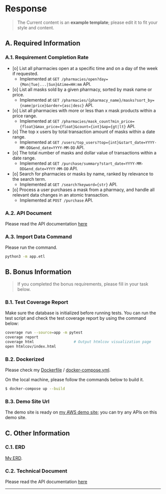 # Response
> The Current content is an **example template**; please edit it to fit your style and content.
## A. Required Information
### A.1. Requirement Completion Rate
- [o] List all pharmacies open at a specific time and on a day of the week if requested.
  - Implemented at `GET /pharmacies/open?day={Mon|Tue|...|Sun}&time=HH:mm` API.
- [o] List all masks sold by a given pharmacy, sorted by mask name or price.
  - Implemented at `GET /pharmacies/{pharmacy_name}/masks?sort_by={name|price}&order={asc|desc}` API.
- [o] List all pharmacies with more or less than x mask products within a price range.
  - Implemented at `GET /pharmacies/mask_count?min_price={float}&max_price={float}&count={int}&op={gt|lt}` API.
- [o] The top x users by total transaction amount of masks within a date range.
  - Implemented at `GET /users/top_users?top={int}&start_date=YYYY-MM-DD&end_date=YYYY-MM-DD` API.
- [o] The total number of masks and dollar value of transactions within a date range.
  - Implemented at `GET /purchase/summary?start_date=YYYY-MM-DD&end_date=YYYY-MM-DD` API.
- [o] Search for pharmacies or masks by name, ranked by relevance to the search term.
  - Implemented at `GET /search?keyword={str}` API.
- [o] Process a user purchases a mask from a pharmacy, and handle all relevant data changes in an atomic transaction.
  - Implemented at `POST /purchase` API.
### A.2. API Document
Please read the API documentation [here](api-document.md)

### A.3. Import Data Command
Please run the command.

```bash
python3 -m app.etl
```

## B. Bonus Information

>  If you completed the bonus requirements, please fill in your task below.
### B.1. Test Coverage Report
Make sure the database is initialized before running tests.
You can run the test script and check the test coverage report by using the command below:

```bash
coverage run --source=app -m pytest
coverage report 
coverage html                  # Output htmlcov visualization page
open htmlcov/index.html 
```

### B.2. Dockerized
Please check my [Dockerfile](Dockerfile) / [docker-compose.yml](docker-compose.yml).

On the local machine, please follow the commands below to build it.

```bash
$ docker-compose up --build
```

### B.3. Demo Site Url

The demo site is ready on [my AWS demo site](#demo-site-url); you can try any APIs on this demo site.

## C. Other Information

### C.1. ERD

[My ERD](ERD.md).

### C.2. Technical Document
Please read the API documentation [here](api-document.md)

- --
